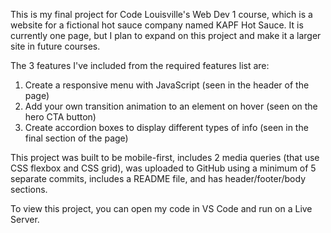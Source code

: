 This is my final project for Code Louisville's Web Dev 1 course, which is a website for a fictional hot sauce company named KAPF Hot Sauce. It is currently one page, but I plan to expand on this project and make it a larger site in future courses.

The 3 features I've included from the required features list are: 
1) Create a responsive menu with JavaScript (seen in the header of the page)
2) Add your own transition animation to an element on hover (seen on the hero CTA button)
3) Create accordion boxes to display different types of info (seen in the final section of the page)

This project was built to be mobile-first, includes 2 media queries (that use CSS flexbox and CSS grid), was uploaded to GitHub using a minimum of 5 separate commits, includes a README file, and has header/footer/body sections. 

To view this project, you can open my code in VS Code and run on a Live Server. 

